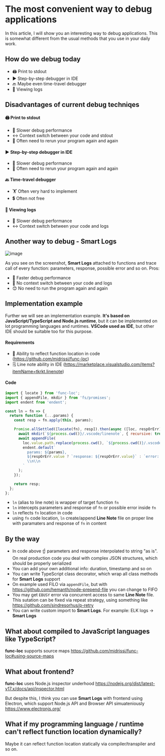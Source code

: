 # The most convenient way to debug applications

In this article, I will show you an interesting way to debug applications. This is somewhat different from the usual methods that you use in your daily work.

## How do we debug today

* 🖨️ Print to stdout
* ▶️ Step-by-step debugger in IDE
* 🔙 Maybe even time-travel debugger
* 📜 Viewing logs

## Disadvantages of current debug techniqes

#### 🖨️ Print to stdout

* 🐌 Slower debug performance
* ↔️ Context switch between your code and stdout
* 🔁 Often need to rerun your program again and again

#### ▶️ Step-by-step debugger in IDE

* 🐌 Slower debug performance
* 🔁 Often need to rerun your program again and again

#### 🔙 Time-travel debugger

* 🏋️ Often very hard to implement
* 💲 Often not free

#### 📜 Viewing logs

* 🐌 Slower debug performance
* ↔️ Context switch between your code and logs

## Another way to debug - Smart Logs

![image](https://user-images.githubusercontent.com/1832800/157913106-dbf1c6b5-0774-424b-9f58-0c8cf63a7e34.png)

As you see on the screenshot, **Smart Logs** attached to functions and trace call of every function: parameters, response, possible error and so on. Pros:

* 🚀 Faster debug performance
* 🤝 No context switch between your code and logs
* 😊 No need to run the program again and again

## Implementation example

Further we will see an implementation example. **It's based on JavaScript/TypeScript and Node.js runtime**, but it can be implemented on lot programming languages and runtimes. **VSCode used as IDE**, but other IDE should be suitable too for this purpose.

#### Requirements

* 🔎 Ability to reflect function location in code (https://github.com/midrissi/func-loc)
* 🗒️ Line note ability in IDE (https://marketplace.visualstudio.com/items?itemName=tkrkt.linenote)

#### Code

```javascript
import { locate } from 'func-loc';
import { appendFile, mkdir } from 'fs/promises';
import endent from 'endent';

const ln = fn => {
  return function (...params) {
    const resp = fn.apply(this, params);

    Promise.allSettled([locate(fn), resp]).then(async ([loc, respOrErr]) => {
      await mkdir(`${process.cwd()}/.vscode/linenote`, { recursive: true });
      await appendFile(
        loc.value.path.replace(process.cwd(), `${process.cwd()}/.vscode/linenote`) + `#L${loc.value.line}.md`,
        endent.default`
          params: ${params},
          ${respOrErr.value ? `response: ${respOrErr.value}` : `error: ${respOrErr.reason}`}
          \\n\\n
        `
      );
    });

    return resp;
  };
};
```

* `ln` (alias to line note) is wrapper of target function `fn`
* `ln` intercepts parameters and response of `fn` or possible error inside `fn`
* `ln` reflects `fn` location in code
* using `fn` code location, `ln` create/append **Line Note** file on proper line with paramaters and response of `fn` in content

## By the way

* In code above ☝️ parameters and response interpolated to string "as is". On real production code you deal with complex JSON structures, which should be properly serialized
* You can add your own additional info: duration, timestamp and so on
* You can write TypeScript class decorator, which wrap all class methods for **Smart Logs** support
* On example used FILO via `appendFile`, but with https://github.com/hemanth/node-prepend-file you can change to FIFO
* You may get `EBUSY` error via concurrent access to same **Line Note** file. This sutation can be fixed via repeat strategy, using something like https://github.com/sindresorhus/p-retry
* You can write custom import to **Smart Logs**. For example: ELK logs -> **Smart Logs**


## What about compiled to JavaScript languages like TypeScript?

**func-loc** supports source maps https://github.com/midrissi/func-loc#using-source-maps

## What about frontend?

**func-loc** uses Node.js inspector underhood https://nodejs.org/dist/latest-v17.x/docs/api/inspector.html

But despite this, I think you can use **Smart Logs** with frontend using Electron, which support Node.js API and Browser API simuateniously https://www.electronjs.org/

## What if my programming language / runtime can't reflect function location dynamically?

Maybe it can reflect function location statically via compiler/transpiler and so on.

